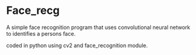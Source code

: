 # Face_recg

A simple face recognition program that uses convolutional neural network to identifies a persons face.

coded in python using cv2 and face_recognition module.
